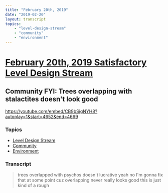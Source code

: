 ```yaml
---
title: "February 20th, 2019"
date: "2019-02-20"
layout: transcript
topics: 
    - "level-design-stream"
    - "community"
    - "environment"
---
```

# [February 20th, 2019 Satisfactory Level Design Stream](../2019-02-20.md)
## Community FYI: Trees overlapping with stalactites doesn't look good
https://youtube.com/embed/CB9bSigNYH8?autoplay=1&start=4652&end=4669
### Topics
* [Level Design Stream](../topics/level-design-stream.md)
* [Community](../topics/community.md)
* [Environment](../topics/environment.md)

### Transcript

> trees overlapped with psychos doesn't
> lucrative yeah no I'm gonna fix that at
> some point cuz overlapping never really
> looks good this is just kind of a rough
